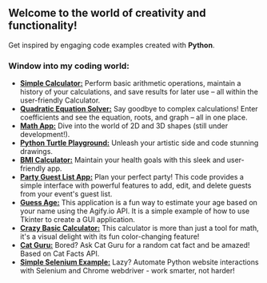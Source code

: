 ## Welcome to the world of creativity and functionality!
Get inspired by engaging code examples created with **Python**.

### Window into my coding world:
- [**Simple Calculator:**](https://github.com/hrosicka/SimpleCalculator) Perform basic arithmetic operations, maintain a history of your calculations, and save results for later use – all within the user-friendly Calculator.
- [**Quadratic Equation Solver:**](https://github.com/hrosicka/QuadraticEquationSolver) Say goodbye to complex calculations! Enter coefficients and see the equation, roots, and graph – all in one place.
- [**Math App:**](https://github.com/hrosicka/MathApp) Dive into the world of 2D and 3D shapes (still under development!).
- [**Python Turtle Playground:**](https://github.com/hrosicka/PythonBasicsTurtle) Unleash your artistic side and code stunning drawings.
- [**BMI Calculator:**](https://github.com/hrosicka/BMICalculator) Maintain your health goals with this sleek and user-friendly app.
- [**Party Guest List App:**](https://github.com/hrosicka/PyQtPartyList) Plan your perfect party! This code provides a simple interface with powerful features to add, edit, and delete guests from your event's guest list.
- [**Guess Age:**](https://github.com/hrosicka/GuessAge) This application is a fun way to estimate your age based on your name using the Agify.io API. It is a simple example of how to use Tkinter to create a GUI application.
- [**Crazy Basic Calculator:**](https://github.com/hrosicka/BasicCalculator) This calculator is more than just a tool for math, it's a visual delight with its fun color-changing feature!
- [**Cat Guru:**](https://github.com/hrosicka/CatGuru) Bored? Ask Cat Guru for a random cat fact and be amazed! Based on Cat Facts API.
- [**Simple Selenium Example:**](https://github.com/hrosicka/SimpleSeleniumExample) Lazy? Automate Python website interactions with Selenium and Chrome webdriver - work smarter, not harder!



<!---
hrosicka/hrosicka is a ✨ special ✨ repository because its `README.md` (this file) appears on your GitHub profile.
You can click the Preview link to take a look at your changes.
--->
